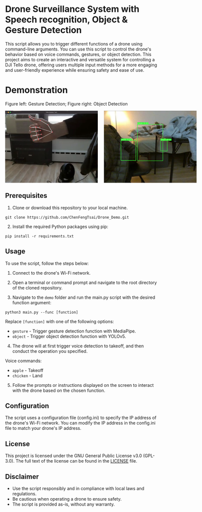 # Drone Surveillance System with Speech recognition, Object & Gesture Detection
This script allows you to trigger different functions of a drone using command-line arguments. You can use this script to control the drone's behavior based on voice commands, gestures, or object detection. This project aims to create an interactive and versatile system for controlling a DJI Tello drone, offering users multiple input methods for a more engaging and user-friendly experience while ensuring safety and ease of use.

# Demonstration
Figure left: Gesture Detection; Figure right: Object Detection
<div style="display: flex;">
  <img src="image/gesture_detection.png" alt="Gesture Detection" width="300px" style="margin-right: 20px;">
  <img src="image/object_detection.png" alt="Object Detection" width="300px">
</div>

## Prerequisites
1. Clone or download this repository to your local machine.
```
git clone https://github.com/ChenFengTsai/Drone_Demo.git
```

2. Install the required Python packages using pip:
```
pip install -r requirements.txt
```

## Usage
To use the script, follow the steps below:

1. Connect to the drone's Wi-Fi network.

2. Open a terminal or command prompt and navigate to the root directory of the cloned repository.

3. Navigate to the `demo` folder and run the main.py script with the desired function argument:
```
python3 main.py --func [function]
```
Replace `[function]` with one of the following options:
* `gesture` - Trigger gesture detection function with MediaPipe.
* `object` - Trigger object detection function with YOLOv5.

4. The drone will at first trigger voice detection to takeoff, and then conduct the operation you specified.

Voice commands:
* `apple` - Takeoff
* `chicken` - Land

5. Follow the prompts or instructions displayed on the screen to interact with the drone based on the chosen function.

## Configuration
The script uses a configuration file (config.ini) to specify the IP address of the drone's Wi-Fi network. You can modify the IP address in the config.ini file to match your drone's IP address.

## License
This project is licensed under the GNU General Public License v3.0 (GPL-3.0). The full text of the license can be found in the [LICENSE](LICENSE) file.

## Disclaimer
* Use the script responsibly and in compliance with local laws and regulations.
* Be cautious when operating a drone to ensure safety.
* The script is provided as-is, without any warranty.
